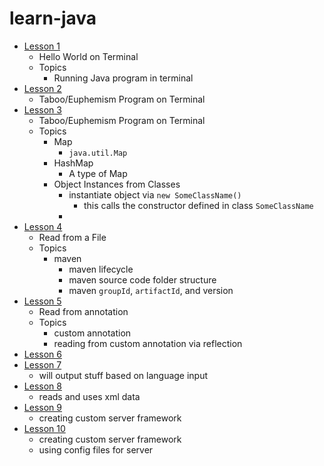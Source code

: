 # learn-java

- [Lesson 1](./lesson1)
  - Hello World on Terminal
  - Topics
    - Running Java program in terminal
- [Lesson 2](./lesson2)
  - Taboo/Euphemism Program on Terminal
- [Lesson 3](./lesson3)
  - Taboo/Euphemism Program on Terminal
  - Topics
    - Map
        - `java.util.Map`
    - HashMap
        - A type of Map
    - Object Instances from Classes
        - instantiate object via `new SomeClassName()`
            - this calls the constructor defined in class `SomeClassName`
        - 
- [Lesson 4](./lesson4)
  - Read from a File
   - Topics
        - maven
            - maven lifecycle
            - maven source code folder structure
            - maven `groupId`, `artifactId`, and version
- [Lesson 5](./lesson5)
  - Read from annotation
  - Topics
    - custom annotation
    - reading from custom annotation via reflection
- [Lesson 6](./lesson6)
- [Lesson 7](./lesson7)
    - will output stuff based on language input
- [Lesson 8](./lesson8)
    - reads and uses xml data
- [Lesson 9](./lesson9)
    - creating custom server framework
- [Lesson 10](./lesson10)  
    - creating custom server framework
    - using config files for server